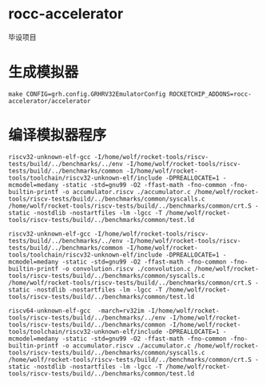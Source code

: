 # rocc-accelerator
毕设项目

# 生成模拟器
```make CONFIG=grh.config.GRHRV32EmulatorConfig ROCKETCHIP_ADDONS=rocc-accelerator/accelerator```

# 编译模拟器程序
```riscv32-unknown-elf-gcc -I/home/wolf/rocket-tools/riscv-tests/build/../benchmarks/../env -I/home/wolf/rocket-tools/riscv-tests/build/../benchmarks/common -I/home/wolf/rocket-tools/toolchain/riscv32-unknown-elf/include -DPREALLOCATE=1 -mcmodel=medany -static -std=gnu99 -O2 -ffast-math -fno-common -fno-builtin-printf -o accumulator.riscv ./accumulator.c /home/wolf/rocket-tools/riscv-tests/build/../benchmarks/common/syscalls.c /home/wolf/rocket-tools/riscv-tests/build/../benchmarks/common/crt.S -static -nostdlib -nostartfiles -lm -lgcc -T /home/wolf/rocket-tools/riscv-tests/build/../benchmarks/common/test.ld```

```riscv32-unknown-elf-gcc -I/home/wolf/rocket-tools/riscv-tests/build/../benchmarks/../env -I/home/wolf/rocket-tools/riscv-tests/build/../benchmarks/common -I/home/wolf/rocket-tools/toolchain/riscv32-unknown-elf/include -DPREALLOCATE=1 -mcmodel=medany -static -std=gnu99 -O2 -ffast-math -fno-common -fno-builtin-printf -o convolution.riscv ./convolution.c /home/wolf/rocket-tools/riscv-tests/build/../benchmarks/common/syscalls.c /home/wolf/rocket-tools/riscv-tests/build/../benchmarks/common/crt.S -static -nostdlib -nostartfiles -lm -lgcc -T /home/wolf/rocket-tools/riscv-tests/build/../benchmarks/common/test.ld```

```riscv64-unknown-elf-gcc  -march=rv32im -I/home/wolf/rocket-tools/riscv-tests/build/../benchmarks/../env -I/home/wolf/rocket-tools/riscv-tests/build/../benchmarks/common -I/home/wolf/rocket-tools/toolchain/riscv32-unknown-elf/include -DPREALLOCATE=1 -mcmodel=medany -static -std=gnu99 -O2 -ffast-math -fno-common -fno-builtin-printf -o accumulator.riscv ./accumulator.c /home/wolf/rocket-tools/riscv-tests/build/../benchmarks/common/syscalls.c /home/wolf/rocket-tools/riscv-tests/build/../benchmarks/common/crt.S -static -nostdlib -nostartfiles -lm -lgcc -T /home/wolf/rocket-tools/riscv-tests/build/../benchmarks/common/test.ld```